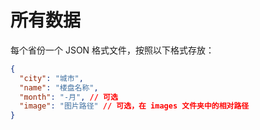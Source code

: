 # 所有数据

每个省份一个 JSON 格式文件，按照以下格式存放：

```json
{
  "city": "城市",
  "name": "楼盘名称",
  "month": "-月", // 可选
  "image": "图片路径" // 可选，在 images 文件夹中的相对路径
}
```

